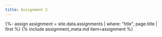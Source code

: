 ```yaml
---
title: Assignment 2
---
```


{%- assign assignment = site.data.assignments | where: "title", page.title | first %}
{% include assignment_meta.md item=assignment %}

